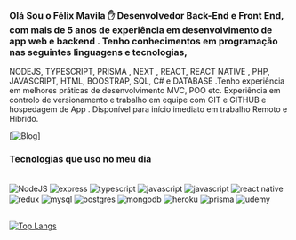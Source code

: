 
### Olá Sou o Félix Mavila ✋ Desenvolvedor Back-End e Front End, com mais de 5 anos de experiência em desenvolvimento de app web e backend . Tenho conhecimentos em programação nas seguintes linguagens e tecnologias, 
NODEJS, TYPESCRIPT, PRISMA , NEXT , REACT, REACT NATIVE , PHP, JAVASCRIPT, HTML, BOOSTRAP,  SQL, C# e DATABASE .Tenho experiência em melhores práticas de desenvolvimento MVC, POO etc. Experiência  em controlo de versionamento  e trabalho em equipe com GIT e GITHUB e hospedagem de App . Disponível para início imediato em trabalho Remoto e Hibrido. 


[![Blog](https://img.shields.io/badge/LinkedIn-0077B5?style=for-the-badge&logo=linkedin&logoColor=white)]

### Tecnologias que uso no meu dia 

<div style="display: inline_block"><br/>
<img align="center" alt="NodeJS" src="https://img.shields.io/badge/Node.js-43853D?style=for-the-badge&logo=node.js&logoColor=white">

<img align="center" alt="express" src="https://img.shields.io/badge/Express.js-404D59?style=for-the-badge">

<img align="center" alt="typescript" src="https://img.shields.io/badge/TypeScript-007ACC?style=for-the-badge&logo=typescript&logoColor=white">

<img align="center" alt="javascript" src="https://img.shields.io/badge/JavaScript-323330?style=for-the-badge&logo=javascript&logoColor=F7DF1E">

<img align="center" alt="javascript" src="https://img.shields.io/badge/React-20232A?style=for-the-badge&logo=react&logoColor=61DAFB">

<img align="center" alt="react native" src="https://img.shields.io/badge/React_Native-20232A?style=for-the-badge&logo=react&logoColor=61DAFB">

<img align="center" alt="redux" src="https://img.shields.io/badge/Redux-593D88?style=for-the-badge&logo=redux&logoColor=white">

<img align="center" alt="mysql" src="https://img.shields.io/badge/MySQL-00000F?style=for-the-badge&logo=mysql&logoColor=white">

<img align="center" alt="postgres" src="https://img.shields.io/badge/PostgreSQL-316192?style=for-the-badge&logo=postgresql&logoColor=white">

<img align="center" alt="mongodb" src="https://img.shields.io/badge/MongoDB-4EA94B?style=for-the-badge&logo=mongodb&logoColor=white">

<img align="center" alt="heroku" src="https://img.shields.io/badge/Heroku-430098?style=for-the-badge&logo=heroku&logoColor=white">

<img align="center" alt="prisma" src="https://img.shields.io/badge/Prisma-3982CE?style=for-the-badge&logo=Prisma&logoColor=white">

<img align="center" alt="udemy" src="https://img.shields.io/badge/Udemy-EC5252?style=for-the-badge&logo=Udemy&logoColor=white">


</div> <br />

[![Top Langs](https://github-readme-stats.vercel.app/api/top-langs/?username=FelixEugenio&langs_count=8)](https://github.com/anuraghazra/github-readme-stats)
